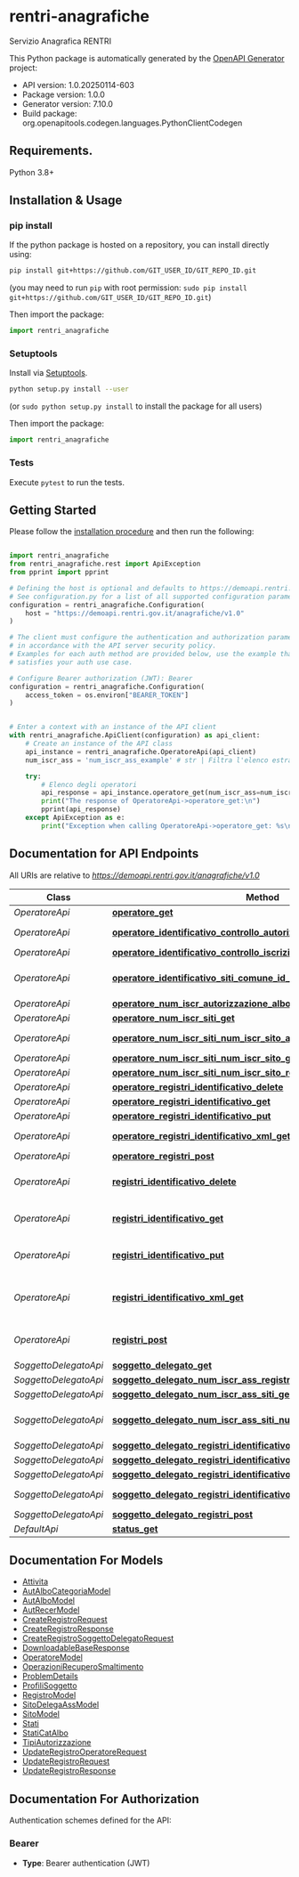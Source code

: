 # rentri-anagrafiche
Servizio Anagrafica RENTRI

This Python package is automatically generated by the [OpenAPI Generator](https://openapi-generator.tech) project:

- API version: 1.0.20250114-603
- Package version: 1.0.0
- Generator version: 7.10.0
- Build package: org.openapitools.codegen.languages.PythonClientCodegen

## Requirements.

Python 3.8+

## Installation & Usage
### pip install

If the python package is hosted on a repository, you can install directly using:

```sh
pip install git+https://github.com/GIT_USER_ID/GIT_REPO_ID.git
```
(you may need to run `pip` with root permission: `sudo pip install git+https://github.com/GIT_USER_ID/GIT_REPO_ID.git`)

Then import the package:
```python
import rentri_anagrafiche
```

### Setuptools

Install via [Setuptools](http://pypi.python.org/pypi/setuptools).

```sh
python setup.py install --user
```
(or `sudo python setup.py install` to install the package for all users)

Then import the package:
```python
import rentri_anagrafiche
```

### Tests

Execute `pytest` to run the tests.

## Getting Started

Please follow the [installation procedure](#installation--usage) and then run the following:

```python

import rentri_anagrafiche
from rentri_anagrafiche.rest import ApiException
from pprint import pprint

# Defining the host is optional and defaults to https://demoapi.rentri.gov.it/anagrafiche/v1.0
# See configuration.py for a list of all supported configuration parameters.
configuration = rentri_anagrafiche.Configuration(
    host = "https://demoapi.rentri.gov.it/anagrafiche/v1.0"
)

# The client must configure the authentication and authorization parameters
# in accordance with the API server security policy.
# Examples for each auth method are provided below, use the example that
# satisfies your auth use case.

# Configure Bearer authorization (JWT): Bearer
configuration = rentri_anagrafiche.Configuration(
    access_token = os.environ["BEARER_TOKEN"]
)


# Enter a context with an instance of the API client
with rentri_anagrafiche.ApiClient(configuration) as api_client:
    # Create an instance of the API class
    api_instance = rentri_anagrafiche.OperatoreApi(api_client)
    num_iscr_ass = 'num_iscr_ass_example' # str | Filtra l'elenco estraendo gli operatori delegati dal soggetto delegato identificato dal numero iscrizione indicato. (optional)

    try:
        # Elenco degli operatori
        api_response = api_instance.operatore_get(num_iscr_ass=num_iscr_ass)
        print("The response of OperatoreApi->operatore_get:\n")
        pprint(api_response)
    except ApiException as e:
        print("Exception when calling OperatoreApi->operatore_get: %s\n" % e)

```

## Documentation for API Endpoints

All URIs are relative to *https://demoapi.rentri.gov.it/anagrafiche/v1.0*

Class | Method | HTTP request | Description
------------ | ------------- | ------------- | -------------
*OperatoreApi* | [**operatore_get**](docs/OperatoreApi.md#operatore_get) | **GET** /operatore | Elenco degli operatori
*OperatoreApi* | [**operatore_identificativo_controllo_autorizzazione_albo_get**](docs/OperatoreApi.md#operatore_identificativo_controllo_autorizzazione_albo_get) | **GET** /operatore/{identificativo}/controllo-autorizzazione-albo | Consultazione autorizzazioni Albo
*OperatoreApi* | [**operatore_identificativo_controllo_iscrizione_get**](docs/OperatoreApi.md#operatore_identificativo_controllo_iscrizione_get) | **GET** /operatore/{identificativo}/controllo-iscrizione | Consultazione iscrizioni
*OperatoreApi* | [**operatore_identificativo_siti_comune_id_controllo_autorizzazioni_get**](docs/OperatoreApi.md#operatore_identificativo_siti_comune_id_controllo_autorizzazioni_get) | **GET** /operatore/{identificativo}/siti/{comune_id}/controllo-autorizzazioni | Consultazione autorizzazioni unità locali
*OperatoreApi* | [**operatore_num_iscr_autorizzazione_albo_get**](docs/OperatoreApi.md#operatore_num_iscr_autorizzazione_albo_get) | **GET** /operatore/{num_iscr}/autorizzazione-albo | Informazioni autorizzazione Albo
*OperatoreApi* | [**operatore_num_iscr_siti_get**](docs/OperatoreApi.md#operatore_num_iscr_siti_get) | **GET** /operatore/{num_iscr}/siti | Elenco unità locali
*OperatoreApi* | [**operatore_num_iscr_siti_num_iscr_sito_autorizzazioni_get**](docs/OperatoreApi.md#operatore_num_iscr_siti_num_iscr_sito_autorizzazioni_get) | **GET** /operatore/{num_iscr}/siti/{num_iscr_sito}/autorizzazioni | Informazioni sulle autorizzazioni dell&#39;unità locale
*OperatoreApi* | [**operatore_num_iscr_siti_num_iscr_sito_get**](docs/OperatoreApi.md#operatore_num_iscr_siti_num_iscr_sito_get) | **GET** /operatore/{num_iscr}/siti/{num_iscr_sito} | Dati dell&#39;unità locale
*OperatoreApi* | [**operatore_num_iscr_siti_num_iscr_sito_registri_get**](docs/OperatoreApi.md#operatore_num_iscr_siti_num_iscr_sito_registri_get) | **GET** /operatore/{num_iscr}/siti/{num_iscr_sito}/registri | Elenco registri
*OperatoreApi* | [**operatore_registri_identificativo_delete**](docs/OperatoreApi.md#operatore_registri_identificativo_delete) | **DELETE** /operatore/registri/{identificativo} | Chiudi registro
*OperatoreApi* | [**operatore_registri_identificativo_get**](docs/OperatoreApi.md#operatore_registri_identificativo_get) | **GET** /operatore/registri/{identificativo} | Dati registro
*OperatoreApi* | [**operatore_registri_identificativo_put**](docs/OperatoreApi.md#operatore_registri_identificativo_put) | **PUT** /operatore/registri/{identificativo} | Modifica registro
*OperatoreApi* | [**operatore_registri_identificativo_xml_get**](docs/OperatoreApi.md#operatore_registri_identificativo_xml_get) | **GET** /operatore/registri/{identificativo}/xml | Vidimazione virtuale registro in formato XML
*OperatoreApi* | [**operatore_registri_post**](docs/OperatoreApi.md#operatore_registri_post) | **POST** /operatore/registri | Apertura nuovo registro
*OperatoreApi* | [**registri_identificativo_delete**](docs/OperatoreApi.md#registri_identificativo_delete) | **DELETE** /registri/{identificativo} | ⚠️[DEPRECATO] - utilizzare /operatore/registri/{identificativo} - Chiudi registro
*OperatoreApi* | [**registri_identificativo_get**](docs/OperatoreApi.md#registri_identificativo_get) | **GET** /registri/{identificativo} | ⚠️[DEPRECATO] - utilizzare /operatore/registri/{identificativo} - Dati registro
*OperatoreApi* | [**registri_identificativo_put**](docs/OperatoreApi.md#registri_identificativo_put) | **PUT** /registri/{identificativo} | ⚠️[DEPRECATO] - utilizzare /operatore/registri/{identificativo} - Modifica registro
*OperatoreApi* | [**registri_identificativo_xml_get**](docs/OperatoreApi.md#registri_identificativo_xml_get) | **GET** /registri/{identificativo}/xml | ⚠️[DEPRECATO] - utilizzare /operatore/registri/{identificativo}/xml - Vidimazione virtuale registro in formato XML
*OperatoreApi* | [**registri_post**](docs/OperatoreApi.md#registri_post) | **POST** /registri | ⚠️[DEPRECATO] - utilizzare /operatore/registri - Apertura nuovo registro
*SoggettoDelegatoApi* | [**soggetto_delegato_get**](docs/SoggettoDelegatoApi.md#soggetto_delegato_get) | **GET** /soggetto-delegato | Elenco dei soggetti delegati
*SoggettoDelegatoApi* | [**soggetto_delegato_num_iscr_ass_registri_get**](docs/SoggettoDelegatoApi.md#soggetto_delegato_num_iscr_ass_registri_get) | **GET** /soggetto-delegato/{num_iscr_ass}/registri | Elenco registri
*SoggettoDelegatoApi* | [**soggetto_delegato_num_iscr_ass_siti_get**](docs/SoggettoDelegatoApi.md#soggetto_delegato_num_iscr_ass_siti_get) | **GET** /soggetto-delegato/{num_iscr_ass}/siti | Elenco unità locali
*SoggettoDelegatoApi* | [**soggetto_delegato_num_iscr_ass_siti_num_iscr_sito_get**](docs/SoggettoDelegatoApi.md#soggetto_delegato_num_iscr_ass_siti_num_iscr_sito_get) | **GET** /soggetto-delegato/{num_iscr_ass}/siti/{num_iscr_sito} | Ottiene il dettaglio dell&#39;unità locale per cui ha delega il soggetto delegato.
*SoggettoDelegatoApi* | [**soggetto_delegato_registri_identificativo_delete**](docs/SoggettoDelegatoApi.md#soggetto_delegato_registri_identificativo_delete) | **DELETE** /soggetto-delegato/registri/{identificativo} | Chiudi registro
*SoggettoDelegatoApi* | [**soggetto_delegato_registri_identificativo_get**](docs/SoggettoDelegatoApi.md#soggetto_delegato_registri_identificativo_get) | **GET** /soggetto-delegato/registri/{identificativo} | Dati registro
*SoggettoDelegatoApi* | [**soggetto_delegato_registri_identificativo_put**](docs/SoggettoDelegatoApi.md#soggetto_delegato_registri_identificativo_put) | **PUT** /soggetto-delegato/registri/{identificativo} | Modifica registro
*SoggettoDelegatoApi* | [**soggetto_delegato_registri_identificativo_xml_get**](docs/SoggettoDelegatoApi.md#soggetto_delegato_registri_identificativo_xml_get) | **GET** /soggetto-delegato/registri/{identificativo}/xml | Vidimazione virtuale registro in formato XML
*SoggettoDelegatoApi* | [**soggetto_delegato_registri_post**](docs/SoggettoDelegatoApi.md#soggetto_delegato_registri_post) | **POST** /soggetto-delegato/registri | Apertura nuovo registro
*DefaultApi* | [**status_get**](docs/DefaultApi.md#status_get) | **GET** /status | Stato API


## Documentation For Models

 - [Attivita](docs/Attivita.md)
 - [AutAlboCategoriaModel](docs/AutAlboCategoriaModel.md)
 - [AutAlboModel](docs/AutAlboModel.md)
 - [AutRecerModel](docs/AutRecerModel.md)
 - [CreateRegistroRequest](docs/CreateRegistroRequest.md)
 - [CreateRegistroResponse](docs/CreateRegistroResponse.md)
 - [CreateRegistroSoggettoDelegatoRequest](docs/CreateRegistroSoggettoDelegatoRequest.md)
 - [DownloadableBaseResponse](docs/DownloadableBaseResponse.md)
 - [OperatoreModel](docs/OperatoreModel.md)
 - [OperazioniRecuperoSmaltimento](docs/OperazioniRecuperoSmaltimento.md)
 - [ProblemDetails](docs/ProblemDetails.md)
 - [ProfiliSoggetto](docs/ProfiliSoggetto.md)
 - [RegistroModel](docs/RegistroModel.md)
 - [SitoDelegaAssModel](docs/SitoDelegaAssModel.md)
 - [SitoModel](docs/SitoModel.md)
 - [Stati](docs/Stati.md)
 - [StatiCatAlbo](docs/StatiCatAlbo.md)
 - [TipiAutorizzazione](docs/TipiAutorizzazione.md)
 - [UpdateRegistroOperatoreRequest](docs/UpdateRegistroOperatoreRequest.md)
 - [UpdateRegistroRequest](docs/UpdateRegistroRequest.md)
 - [UpdateRegistroResponse](docs/UpdateRegistroResponse.md)


<a id="documentation-for-authorization"></a>
## Documentation For Authorization


Authentication schemes defined for the API:
<a id="Bearer"></a>
### Bearer

- **Type**: Bearer authentication (JWT)